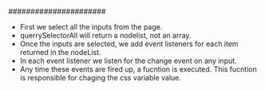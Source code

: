 ######################
- First we select all the inputs from the page.
- querrySelectorAll will return a nodelist, not an array.
- Once the inputs are selected, we add event listeners for each item returned     in the nodeList.
- In each event listener we listen for the change event on any input.
- Any time these events are fired up, a fucntion is executed. This fucntion is    responsible for chaging the css variable value.


